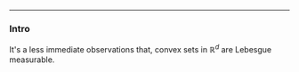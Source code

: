 

---
### **Intro**

It's a less immediate observations that, convex sets in $\mathbb R^d$ are Lebesgue measurable. 



